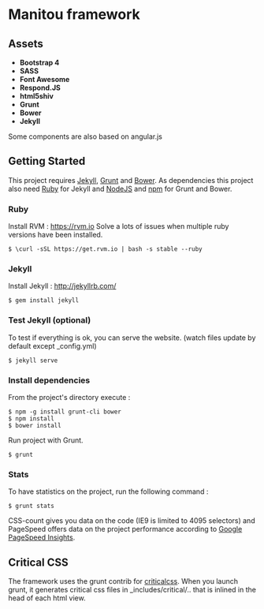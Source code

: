 Manitou framework
===========

## Assets

- **Bootstrap 4**
- **SASS**
- **Font Awesome**
- **Respond.JS**
- **html5shiv**
- **Grunt**
- **Bower**
- **Jekyll**

Some components are also based on angular.js

## Getting Started

This project requires [Jekyll](http://jekyllrb.com/), [Grunt](http://gruntjs.com/) and [Bower](http://bower.io/). As dependencies this project also need [Ruby](https://www.ruby-lang.org) for Jekyll and [NodeJS](http://nodejs.org/) and [npm](https://www.npmjs.com) for Grunt and Bower.

### Ruby
Install RVM : https://rvm.io
Solve a lots of issues when multiple ruby versions have been installed.

```
$ \curl -sSL https://get.rvm.io | bash -s stable --ruby
```

### Jekyll
Install Jekyll : http://jekyllrb.com/

```
$ gem install jekyll
```

### Test Jekyll (optional)

To test if everything is ok, you can serve the website.
(watch files update by default except _config.yml)

```
$ jekyll serve
```

### Install dependencies

From the project's directory execute :

```
$ npm -g install grunt-cli bower
$ npm install
$ bower install
```

Run project with Grunt.

```
$ grunt
```

### Stats

To have statistics on the project, run the following command :

```
$ grunt stats
```

CSS-count gives you data on the code (IE9 is limited to 4095 selectors) and PageSpeed offers data on the project performance according to [Google PageSpeed Insights](https://developers.google.com/speed/pagespeed/insights/).


## Critical CSS

The framework uses the grunt contrib for [criticalcss](https://github.com/filamentgroup/grunt-criticalcss). When you launch grunt, it generates critical css files in _includes/critical/.. that is inlined in the head of each html view.

